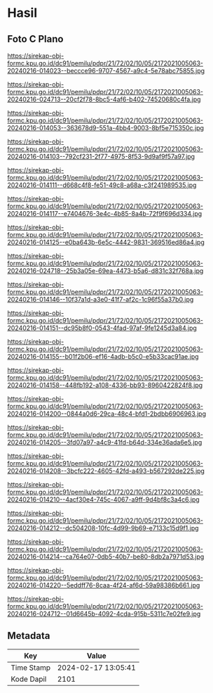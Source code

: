 # Hasil

## Foto C Plano

https://sirekap-obj-formc.kpu.go.id/dc91/pemilu/pdpr/21/72/02/10/05/2172021005063-20240216-014023--beccce96-9707-4567-a9c4-5e78abc75855.jpg

https://sirekap-obj-formc.kpu.go.id/dc91/pemilu/pdpr/21/72/02/10/05/2172021005063-20240216-024713--20cf2f78-8bc5-4af6-b402-74520680c4fa.jpg

https://sirekap-obj-formc.kpu.go.id/dc91/pemilu/pdpr/21/72/02/10/05/2172021005063-20240216-014053--363678d9-551a-4bb4-9003-8bf5e715350c.jpg

https://sirekap-obj-formc.kpu.go.id/dc91/pemilu/pdpr/21/72/02/10/05/2172021005063-20240216-014103--792cf231-2f77-4975-8f53-9d9af9f57a97.jpg

https://sirekap-obj-formc.kpu.go.id/dc91/pemilu/pdpr/21/72/02/10/05/2172021005063-20240216-014111--d668c4f8-fe51-49c8-a68a-c3f241989535.jpg

https://sirekap-obj-formc.kpu.go.id/dc91/pemilu/pdpr/21/72/02/10/05/2172021005063-20240216-014117--e7404676-3e4c-4b85-8a4b-72f9f696d334.jpg

https://sirekap-obj-formc.kpu.go.id/dc91/pemilu/pdpr/21/72/02/10/05/2172021005063-20240216-014125--e0ba643b-6e5c-4442-9831-369516ed86a4.jpg

https://sirekap-obj-formc.kpu.go.id/dc91/pemilu/pdpr/21/72/02/10/05/2172021005063-20240216-024718--25b3a05e-69ea-4473-b5a6-d831c32f768a.jpg

https://sirekap-obj-formc.kpu.go.id/dc91/pemilu/pdpr/21/72/02/10/05/2172021005063-20240216-014146--10f37a1d-a3e0-41f7-af2c-1c96f55a37b0.jpg

https://sirekap-obj-formc.kpu.go.id/dc91/pemilu/pdpr/21/72/02/10/05/2172021005063-20240216-014151--dc95b8f0-0543-4fad-97af-9fe1245d3a84.jpg

https://sirekap-obj-formc.kpu.go.id/dc91/pemilu/pdpr/21/72/02/10/05/2172021005063-20240216-014155--b01f2b06-ef16-4adb-b5c0-e5b33cac91ae.jpg

https://sirekap-obj-formc.kpu.go.id/dc91/pemilu/pdpr/21/72/02/10/05/2172021005063-20240216-014158--448fb192-a108-4336-bb93-8960422824f8.jpg

https://sirekap-obj-formc.kpu.go.id/dc91/pemilu/pdpr/21/72/02/10/05/2172021005063-20240216-014200--0844a0d6-29ca-48c4-bfd1-2bdbb6906963.jpg

https://sirekap-obj-formc.kpu.go.id/dc91/pemilu/pdpr/21/72/02/10/05/2172021005063-20240216-014205--3fd07a97-a4c9-41fd-b64d-334e36ada6e5.jpg

https://sirekap-obj-formc.kpu.go.id/dc91/pemilu/pdpr/21/72/02/10/05/2172021005063-20240216-014208--3bcfc222-4605-42fd-a493-b567292de225.jpg

https://sirekap-obj-formc.kpu.go.id/dc91/pemilu/pdpr/21/72/02/10/05/2172021005063-20240216-014210--4acf30e4-745c-4067-a9ff-9d4bf8c3a4c6.jpg

https://sirekap-obj-formc.kpu.go.id/dc91/pemilu/pdpr/21/72/02/10/05/2172021005063-20240216-014212--dc504208-10fc-4d99-9b69-e7133c15d9f1.jpg

https://sirekap-obj-formc.kpu.go.id/dc91/pemilu/pdpr/21/72/02/10/05/2172021005063-20240216-014214--ca764e07-0db5-40b7-be80-8db2a7971d53.jpg

https://sirekap-obj-formc.kpu.go.id/dc91/pemilu/pdpr/21/72/02/10/05/2172021005063-20240216-014220--5eddff76-8caa-4f24-af6d-59a98386b661.jpg

https://sirekap-obj-formc.kpu.go.id/dc91/pemilu/pdpr/21/72/02/10/05/2172021005063-20240216-024712--01d6645b-4092-4cda-915b-5311c7e02fe9.jpg


## Metadata

| Key        | Value               |
| ---------- | ------------------- |
| Time Stamp | 2024-02-17 13:05:41 |
| Kode Dapil | 2101                |



